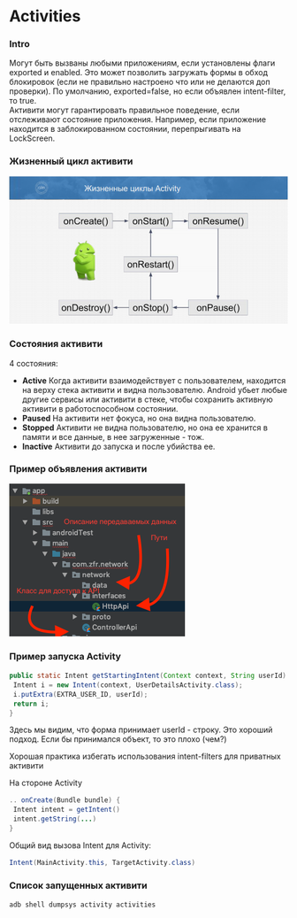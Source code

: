 # Activities

### Intro

Могут быть вызваны любыми приложениям, если установлены флаги exported и enabled. Это может позволить загружать формы в обход блокировок \(если не правильно настроено что или не делаются доп проверки\). По умолчанию, exported=false, но если объявлен intent-filter, то true.  
Активити могут гарантировать правильное поведение, если отслеживают состояние приложения. Например, если приложение находится в заблокированном состоянии, перепрыгивать на LockScreen.

### Жизненный цикл активити

![](../../../../.gitbook/assets/izobrazhenie%20%285%29.png)

### Состояния активити

4 состояния:

* **Active** Когда активити взаимодействует с пользователем, находится на верху стека активити и видна пользователю. Android убьет любые другие сервисы или активити в стеке, чтобы сохранить активную активити в работоспособном состоянии.
* **Paused** На активити нет фокуса, но она видна пользователю.
* **Stopped** Активити не видна пользователю, но она ее хранится в памяти и все данные, в нее загруженные - тож.
* **Inactive** Активити до запуска и после убийства ее.

### Пример объявления активити

![](../../../../.gitbook/assets/izobrazhenie%20%2812%29.png)

### Пример запуска Activity

```java
public static Intent getStartingIntent(Context context, String userId) {
 Intent i = new Intent(context, UserDetailsActivity.class);
 i.putExtra(EXTRA_USER_ID, userId);
 return i;
}
```

Здесь мы видим, что форма принимает userId - строку. Это хороший подход. Если бы принимался объект, то это плохо \(чем?\)

Хорошая практика избегать использования intent-filters для приватных активити

На стороне Activity

```java
.. onCreate(Bundle bundle) {
 Intent intent = getIntent()
 intent.getString(...)
}
```

Общий вид вызова Intent для Activity: 

```java
Intent(MainActivity.this, TargetActivity.class)
```

### Список запущенных активити

```text
adb shell dumpsys activity activities
```



